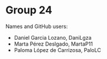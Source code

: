 # Group 24
Names and GitHub users:
 - Daniel Garcia Lozano, DaniLgza
 - Marta Pérez Deslgado, MartaP11
 - Paloma López de Carrizosa, PaloLC

